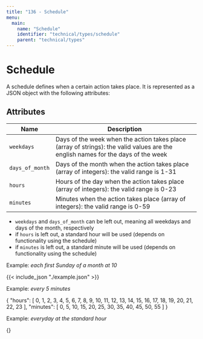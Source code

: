 ```yaml
---
title: "136 - Schedule"
menu:
  main:
    name: "Schedule"
    identifier: "technical/types/schedule"
    parent: "technical/types"
---
```

# Schedule

A schedule defines when a certain action takes place. It is represented as a JSON object with the following attributes:

## Attributes

| Name            | Description |
|-----------------|-------------|
| `weekdays`      | Days of the week when the action takes place (array of strings): the valid values are the english names for the days of the week |
| `days_of_month` | Days of the month when the action takes place (array of integers): the valid range is 1-31 |
| `hours`         | Hours of the day when the action takes place (array of integers): the valid range is 0-23 |
| `minutes`       | Minutes when the action takes place (array of integers): the valid range is 0-59 |

- `weekdays` and `days_of_month` can be left out, meaning all weekdays and days of the month, respectively
- if `hours` is left out, a standard hour will be used (depends on functionality using the schedule)
- if `minutes` is left out, a standard minute will be used (depends on functionality using the schedule)

Example: *each first Sunday of a month at 10*


{{< include_json "./example.json" >}}


Example: *every 5 minutes*


{
	"hours": [ 0, 1, 2, 3, 4, 5, 6, 7, 8, 9, 10, 11, 12, 13, 14, 15, 16, 17, 18, 19, 20, 21, 22, 23 ],
	"minutes": [ 0, 5, 10, 15, 20, 25, 30, 35, 40, 45, 50, 55 ]
}


Example: *everyday at the standard hour*


{}



